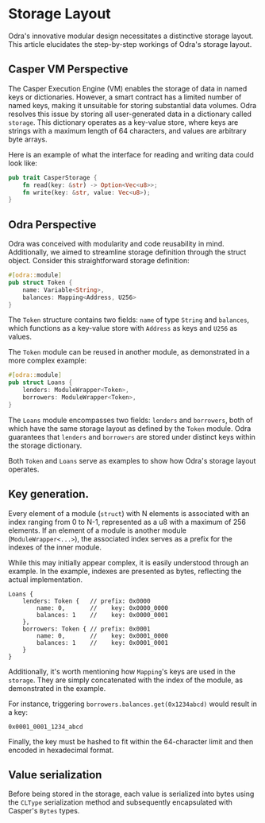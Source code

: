 # Storage Layout

Odra's innovative modular design necessitates a distinctive storage layout. This
article elucidates the step-by-step workings of Odra's storage layout.

## Casper VM Perspective
The Casper Execution Engine (VM) enables the storage of data in named keys or
dictionaries. However, a smart contract has a limited number of named keys,
making it unsuitable for storing substantial data volumes. Odra resolves this
issue by storing all user-generated data in a dictionary called `storage`. This
dictionary operates as a key-value store, where keys are strings with a maximum
length of 64 characters, and values are arbitrary byte arrays.

Here is an example of what the interface for reading and writing data could look
like:

```rust
pub trait CasperStorage {
    fn read(key: &str) -> Option<Vec<u8>>;
    fn write(key: &str, value: Vec<u8>);
}
```

## Odra Perspective
Odra was conceived with modularity and code reusability in mind. Additionally,
we aimed to streamline storage definition through the struct object. Consider
this straightforward storage definition:

```rust
#[odra::module]
pub struct Token {
    name: Variable<String>,
    balances: Mapping<Address, U256>
}
```

The `Token` structure contains two fields: `name` of type `String` and
`balances`, which functions as a key-value store with `Address` as keys and
`U256` as values.

The `Token` module can be reused in another module, as demonstrated in a more
complex example:

```rust
#[odra::module]
pub struct Loans {
    lenders: ModuleWrapper<Token>,
    borrowers: ModuleWrapper<Token>,
}
```

The `Loans` module encompasses two fields: `lenders` and `borrowers`, both of
which have the same storage layout as defined by the `Token` module. Odra
guarantees that `lenders` and `borrowers` are stored under distinct keys within
the storage dictionary.

Both `Token` and `Loans` serve as examples to show how Odra's storage layout operates.

## Key generation.

Every element of a module (`struct`) with N elements is associated with an index
ranging from 0 to N-1, represented as a u8 with a maximum of 256 elements. If an
element of a module is another module (`ModuleWrapper<...>`), the associated index
serves as a prefix for the indexes of the inner module.

While this may initially appear complex, it is easily understood through an
example. In the example, indexes are presented as bytes, reflecting the actual
implementation.

```
Loans {
    lenders: Token {   // prefix: 0x0000
        name: 0,       //    key: 0x0000_0000
        balances: 1    //    key: 0x0000_0001
    },
    borrowers: Token { // prefix: 0x0001
        name: 0,       //    key: 0x0001_0000
        balances: 1    //    key: 0x0001_0001
    }
}
```

Additionally, it's worth mentioning how `Mapping`'s keys are used in the
`storage`. They are simply concatenated with the index of the module, as
demonstrated in the example.

For instance, triggering `borrowers.balances.get(0x1234abcd)` would result in a
key:
```
0x0001_0001_1234_abcd
```

Finally, the key must be hashed to fit within the 64-character limit and then
encoded in hexadecimal format.

## Value serialization
Before being stored in the storage, each value is serialized into bytes using
the `CLType` serialization method and subsequently encapsulated with Casper's
`Bytes` types.
